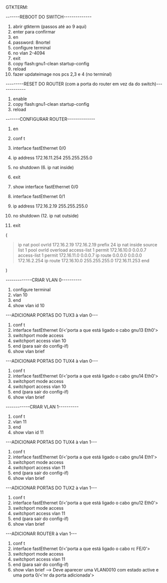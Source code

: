 GTKTERM:

-------REBOOT DO SWITCH--------------

1. abrir gtkterm (passos até ao 9 aqui)
2. enter para confirmar
3. en
4. password: 8nortel
5. configure terminal
6. no vlan 2-4094
7. exit
8. copy flash:gnu1-clean startup-config
9. reload
10. fazer updateimage nos pcs 2,3 e 4 (no terminal)


---------RESET DO ROUTER (com a porta do router em vez da do switch)-------------
1. enable
2. copy flash:gnu1-clean startup-config
3. reload

-------CONFIGURAR ROUTER--------------
1. en
2. conf t
3. interface fastEthernet 0/0
4. ip address 172.16.11.254 255.255.255.0 
5. no shutdown
(6. ip nat inside)
7. exit
8. show interface fastEthernet 0/0

9. interface fastEthernet 0/1
10. ip address 172.16.2.19 255.255.255.0
11. no shutdown
(12. ip nat outside)
13. exit

(

> ip nat pool ovrld 172.16.2.19 172.16.2.19 prefix 24
> ip nat inside source list 1 pool ovrld overload
> access-list 1 permit 172.16.10.0 0.0.0.7
> access-list 1 permit 172.16.11.0 0.0.0.7
> ip route 0.0.0.0 0.0.0.0 172.16.2.254
> ip route 172.16.10.0 255.255.255.0 172.16.11.253
> end

)


-------------CRIAR VLAN 0----------

1. configure terminal
2. vlan 10
3. end
4. show vlan id 10

---ADICIONAR PORTAS DO TUX3 à vlan 0---

1. conf t
2. interface fastEthernet 0/<'porta a que está ligado o cabo gnu13 Eth0'>
3. switchport mode access
4. switchport access vlan  10
5. end (para sair do config-if)
6. show vlan brief 



---ADICIONAR PORTAS DO TUX4 à vlan 0---

1. conf t
2. interface fastEthernet 0/<'porta a que está ligado o cabo gnu14 Eth0'>
3. switchport mode access
4. switchport access vlan  10
5. end (para sair do config-if)
6. show vlan brief 



------------CRIAR VLAN 1----------

1. conf t
2. vlan 11
3. end
4. show vlan id 11


---ADICIONAR PORTAS DO TUX4 à vlan 1---

1. conf t
2. interface fastEthernet 0/<'porta a que está ligado o cabo gnu14 Eth1'>
3. switchport mode access
4. switchport access vlan  11
5. end (para sair do config-if)
6. show vlan brief 


---ADICIONAR PORTAS DO TUX2 à vlan 1---

1. conf t
2. interface fastEthernet 0/<'porta a que está ligado o cabo gnu12 Eth0'>
3. switchport mode access
4. switchport access vlan  11
5. end (para sair do config-if)
6. show vlan brief 



---ADICIONAR ROUTER à vlan 1---

1. conf t
2. interface fastEthernet 0/<'porta a que está ligado o cabo rc FE/0'>
3. switchport mode access
4. switchport access vlan  11
5. end (para sair do config-if)
6. show vlan brief --> Deve aparecer uma VLAN0010 com estado active e uma porta 0/<'nr da porta adicionada'>